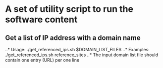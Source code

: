# A set of utility script to run the software content

## Get a list of IP address with a domain name
..* Usage: ./get_referenced_ips.sh $DOMAIN_LIST_FILES 
..* Examples: ./get_referenced_ips.sh reference_sites
..* The input domain list file should contain one entry (URL) per one line


